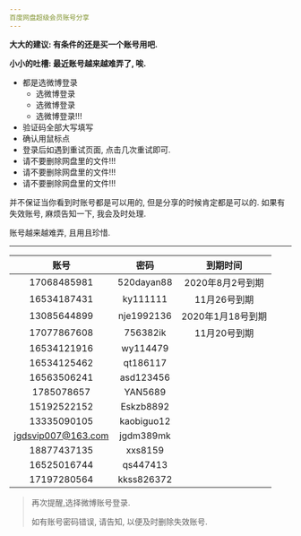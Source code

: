 ```yaml
---
百度网盘超级会员账号分享
---
```


**大大的建议: 有条件的还是买一个账号用吧.**

**小小的吐槽: 最近账号越来越难弄了, 唉.**

- 都是选微博登录
    - 选微博登录
    - 选微博登录
    - 选微博登录!!!
- 验证码全部大写填写
- 确认用鼠标点
- 登录后如遇到重试页面, 点击几次重试即可.
- 请不要删除网盘里的文件!!!
- 请不要删除网盘里的文件!!!
- 请不要删除网盘里的文件!!!



并不保证当你看到时账号都是可以用的, 但是分享的时候肯定都是可以的. 
如果有失效账号, 麻烦告知一下, 我会及时处理.

账号越来越难弄, 且用且珍惜.



------



|       账号        |       密码       | 到期时间 |
| :---------------: | :--------------: | :------: |
| 17068485981 | 520dayan88 | 2020年8月2号到期 |
| 16534187431 | ky111111 | 11月26号到期 |
| 13085644899 | nje1992136 | 2020年1月18号到期 |
| 17077867608 | 756382ik | 11月20号到期 |
| 16534121916 | wy114479 |  |
| 16534125462 | qt186117 |  |
| 16563506241 | asd123456 |  |
| 1785078657 | YAN5689 |  |
| 15192522152 | Eskzb8892 |          |
| 13335090105 | kaobiguo12 |          |
| jgdsvip007@163.com | jgdm389mk |          |
| 18877437135 | xxs8159 |          |
| 16525016744 | qs447413 |          |
| 17197280564 | kkss826372 | |


>  再次提醒,选择微博账号登录.
>
>  如有账号密码错误, 请告知, 以便及时删除失效账号.